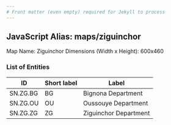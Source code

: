 ```yaml
---
# Front matter (even empty) required for Jekyll to process
---
```


## JavaScript Alias: maps/ziguinchor

Map Name: Ziguinchor
Dimensions (Width x Height): 600x460

### List of Entities

ID | Short label | Label
---|---|---|
SN.ZG.BG|BG|Bignona Department
SN.ZG.OU|OU|Oussouye Department
SN.ZG.ZG|ZG|Ziguinchor Department
